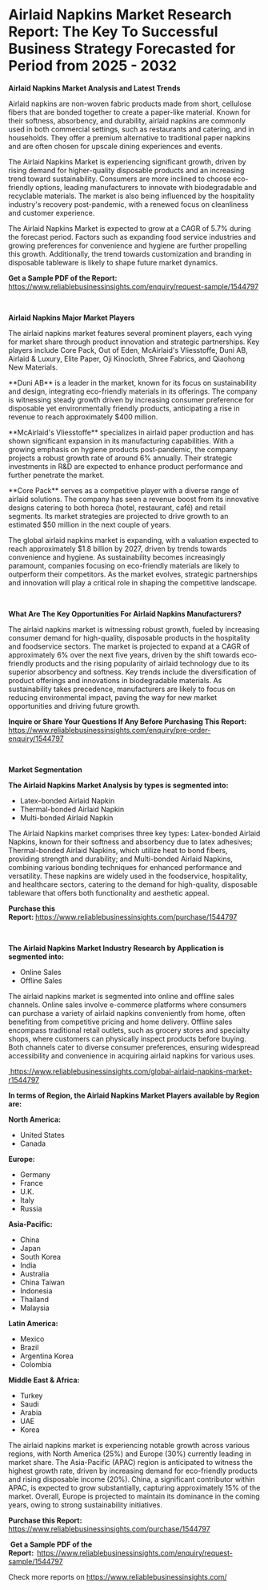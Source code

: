 <p><h1>Airlaid Napkins Market Research Report: The Key To Successful Business Strategy Forecasted for Period from 2025 - 2032</h1></p><p><strong>Airlaid Napkins Market Analysis and Latest Trends</strong></p>
<p><p>Airlaid napkins are non-woven fabric products made from short, cellulose fibers that are bonded together to create a paper-like material. Known for their softness, absorbency, and durability, airlaid napkins are commonly used in both commercial settings, such as restaurants and catering, and in households. They offer a premium alternative to traditional paper napkins and are often chosen for upscale dining experiences and events.</p><p>The Airlaid Napkins Market is experiencing significant growth, driven by rising demand for higher-quality disposable products and an increasing trend toward sustainability. Consumers are more inclined to choose eco-friendly options, leading manufacturers to innovate with biodegradable and recyclable materials. The market is also being influenced by the hospitality industry's recovery post-pandemic, with a renewed focus on cleanliness and customer experience.</p><p>The Airlaid Napkins Market is expected to grow at a CAGR of 5.7% during the forecast period. Factors such as expanding food service industries and growing preferences for convenience and hygiene are further propelling this growth. Additionally, the trend towards customization and branding in disposable tableware is likely to shape future market dynamics.</p></p>
<p><strong>Get a Sample PDF of the Report:&nbsp;</strong> <a href="https://www.reliablebusinessinsights.com/enquiry/request-sample/1544797?utm_campaign=3298&utm_medium=2&utm_source=Github&utm_content=ia&utm_term=04042025&utm_id=airlaid-napkins">https://www.reliablebusinessinsights.com/enquiry/request-sample/1544797</a></p>
<p>&nbsp;</p>
<p><strong>Airlaid Napkins Major Market Players</strong></p>
<p><p>The airlaid napkins market features several prominent players, each vying for market share through product innovation and strategic partnerships. Key players include Core Pack, Out of Eden, McAirlaid's Vliesstoffe, Duni AB, Airlaid & Luxury, Elite Paper, Oji Kinocloth, Shree Fabrics, and Qiaohong New Materials.</p><p>**Duni AB** is a leader in the market, known for its focus on sustainability and design, integrating eco-friendly materials in its offerings. The company is witnessing steady growth driven by increasing consumer preference for disposable yet environmentally friendly products, anticipating a rise in revenue to reach approximately $400 million.</p><p>**McAirlaid's Vliesstoffe** specializes in airlaid paper production and has shown significant expansion in its manufacturing capabilities. With a growing emphasis on hygiene products post-pandemic, the company projects a robust growth rate of around 6% annually. Their strategic investments in R&D are expected to enhance product performance and further penetrate the market.</p><p>**Core Pack** serves as a competitive player with a diverse range of airlaid solutions. The company has seen a revenue boost from its innovative designs catering to both horeca (hotel, restaurant, café) and retail segments. Its market strategies are projected to drive growth to an estimated $50 million in the next couple of years.</p><p>The global airlaid napkins market is expanding, with a valuation expected to reach approximately $1.8 billion by 2027, driven by trends towards convenience and hygiene. As sustainability becomes increasingly paramount, companies focusing on eco-friendly materials are likely to outperform their competitors. As the market evolves, strategic partnerships and innovation will play a critical role in shaping the competitive landscape.</p></p>
<p>&nbsp;</p>
<p><strong>What Are The Key Opportunities For Airlaid Napkins Manufacturers?</strong></p>
<p><p>The airlaid napkins market is witnessing robust growth, fueled by increasing consumer demand for high-quality, disposable products in the hospitality and foodservice sectors. The market is projected to expand at a CAGR of approximately 6% over the next five years, driven by the shift towards eco-friendly products and the rising popularity of airlaid technology due to its superior absorbency and softness. Key trends include the diversification of product offerings and innovations in biodegradable materials. As sustainability takes precedence, manufacturers are likely to focus on reducing environmental impact, paving the way for new market opportunities and driving future growth.</p></p>
<p><strong>Inquire or Share Your Questions If Any Before Purchasing This Report:</strong> <a href="https://www.reliablebusinessinsights.com/enquiry/pre-order-enquiry/1544797?utm_campaign=3298&utm_medium=2&utm_source=Github&utm_content=ia&utm_term=04042025&utm_id=airlaid-napkins">https://www.reliablebusinessinsights.com/enquiry/pre-order-enquiry/1544797</a></p>
<p>&nbsp;</p>
<p><strong>Market Segmentation</strong></p>
<p><strong>The Airlaid Napkins Market Analysis by types is segmented into:</strong></p>
<p><ul><li>Latex-bonded Airlaid Napkin</li><li>Thermal-bonded Airlaid Napkin</li><li>Multi-bonded Airlaid Napkin</li></ul></p>
<p><p>The Airlaid Napkins market comprises three key types: Latex-bonded Airlaid Napkins, known for their softness and absorbency due to latex adhesives; Thermal-bonded Airlaid Napkins, which utilize heat to bond fibers, providing strength and durability; and Multi-bonded Airlaid Napkins, combining various bonding techniques for enhanced performance and versatility. These napkins are widely used in the foodservice, hospitality, and healthcare sectors, catering to the demand for high-quality, disposable tableware that offers both functionality and aesthetic appeal.</p></p>
<p><strong>Purchase this Report:&nbsp;</strong><a href="https://www.reliablebusinessinsights.com/purchase/1544797?utm_campaign=3298&utm_medium=2&utm_source=Github&utm_content=ia&utm_term=04042025&utm_id=airlaid-napkins">https://www.reliablebusinessinsights.com/purchase/1544797</a></p>
<p>&nbsp;</p>
<p><strong>The Airlaid Napkins Market Industry Research by Application is segmented into:</strong></p>
<p><ul><li>Online Sales</li><li>Offline Sales</li></ul></p>
<p><p>The airlaid napkins market is segmented into online and offline sales channels. Online sales involve e-commerce platforms where consumers can purchase a variety of airlaid napkins conveniently from home, often benefiting from competitive pricing and home delivery. Offline sales encompass traditional retail outlets, such as grocery stores and specialty shops, where customers can physically inspect products before buying. Both channels cater to diverse consumer preferences, ensuring widespread accessibility and convenience in acquiring airlaid napkins for various uses.</p></p>
<p><a href="https://www.reliablebusinessinsights.com/global-airlaid-napkins-market-r1544797?utm_campaign=3298&utm_medium=2&utm_source=Github&utm_content=ia&utm_term=04042025&utm_id=airlaid-napkins">&nbsp;https://www.reliablebusinessinsights.com/global-airlaid-napkins-market-r1544797</a></p>
<p><strong>In terms of Region, the Airlaid Napkins Market Players available by Region are:</strong></p>
<p>
    <p> <strong> North America: </strong>
        <ul>
            <li>United States</li>
            <li>Canada</li>
        </ul>
        </p> 
    <p> <strong> Europe: </strong>
        <ul>
            <li>Germany</li>
            <li>France</li>
            <li>U.K.</li>
            <li>Italy</li>
            <li>Russia</li>
        </ul>
        </p> 
    <p> <strong> Asia-Pacific: </strong>
        <ul>
            <li>China</li>
            <li>Japan</li>
            <li>South Korea</li>
            <li>India</li>
            <li>Australia</li>
            <li>China Taiwan</li>
            <li>Indonesia</li>
            <li>Thailand</li>
            <li>Malaysia</li>
        </ul>
        </p> 
    <p> <strong> Latin America: </strong>
        <ul>
            <li>Mexico</li>
            <li>Brazil</li>
            <li>Argentina Korea</li>
            <li>Colombia</li>
        </ul>
        </p> 
    <p> <strong> Middle East & Africa: </strong>
        <ul>
            <li>Turkey</li>
            <li>Saudi</li>
            <li>Arabia</li>
            <li>UAE</li>
            <li>Korea</li>
        </ul>
    </p>
    </p>
<p><p>The airlaid napkins market is experiencing notable growth across various regions, with North America (25%) and Europe (30%) currently leading in market share. The Asia-Pacific (APAC) region is anticipated to witness the highest growth rate, driven by increasing demand for eco-friendly products and rising disposable income (20%). China, a significant contributor within APAC, is expected to grow substantially, capturing approximately 15% of the market. Overall, Europe is projected to maintain its dominance in the coming years, owing to strong sustainability initiatives.</p></p>
<p><strong>Purchase this Report: </strong><a href="https://www.reliablebusinessinsights.com/purchase/1544797?utm_campaign=3298&utm_medium=2&utm_source=Github&utm_content=ia&utm_term=04042025&utm_id=airlaid-napkins">https://www.reliablebusinessinsights.com/purchase/1544797</a></p>
<p>&nbsp;<strong>Get a Sample PDF of the Report:&nbsp;&nbsp;</strong><a href="https://www.reliablebusinessinsights.com/enquiry/request-sample/1544797?utm_campaign=3298&utm_medium=2&utm_source=Github&utm_content=ia&utm_term=04042025&utm_id=airlaid-napkins">https://www.reliablebusinessinsights.com/enquiry/request-sample/1544797</a></p>
<p><strong></strong></p>
<p>Check more reports on <a href="https://www.reliablebusinessinsights.com/?utm_campaign=3298&utm_medium=2&utm_source=Github&utm_content=ia&utm_term=04042025&utm_id=airlaid-napkins">https://www.reliablebusinessinsights.com/</a></p>